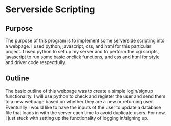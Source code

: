 # Serverside Scripting
## Purpose
The purpose of this program is to implement some serverside scripting into a webpage. I used python, javascript, css, and html for
this particular project. I used python to set up my server and to perform the cgi scripts, javascript to run some basic onclick 
functions, and css and html for style and driver code respectfully.
## Outline
The basic outline of this webpage was to create a simple login/signup functionality. I will use python to check and register the 
user and send them to a new webpage based on whether they are a new or returning user. Eventually I would like to have the inputs 
of the user to update a database file that loads in with the server each time to avoid duplicate users. For now, I just stuck with
setting up the functionality of logging in/signing up.
